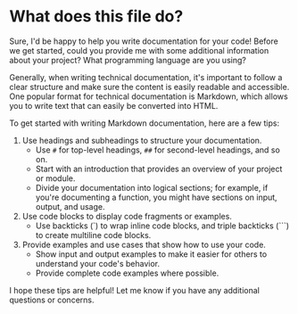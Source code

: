 # What does this file do? 

Sure, I'd be happy to help you write documentation for your code! Before we get started, could you provide me with some additional information about your project? What programming language are you using?

Generally, when writing technical documentation, it's important to follow a clear structure and make sure the content is easily readable and accessible. One popular format for technical documentation is Markdown, which allows you to write text that can easily be converted into HTML.

To get started with writing Markdown documentation, here are a few tips:

1. Use headings and subheadings to structure your documentation. 
   * Use `#` for top-level headings, `##` for second-level headings, and so on.
   * Start with an introduction that provides an overview of your project or module.
   * Divide your documentation into logical sections; for example, if you're documenting a function, you might have sections on input, output, and usage.
2. Use code blocks to display code fragments or examples. 
   * Use backticks (\`) to wrap inline code blocks, and triple backticks (\`\`\`) to create multiline code blocks.
3. Provide examples and use cases that show how to use your code.
   * Show input and output examples to make it easier for others to understand your code's behavior.
   * Provide complete code examples where possible.
  
I hope these tips are helpful! Let me know if you have any additional questions or concerns.